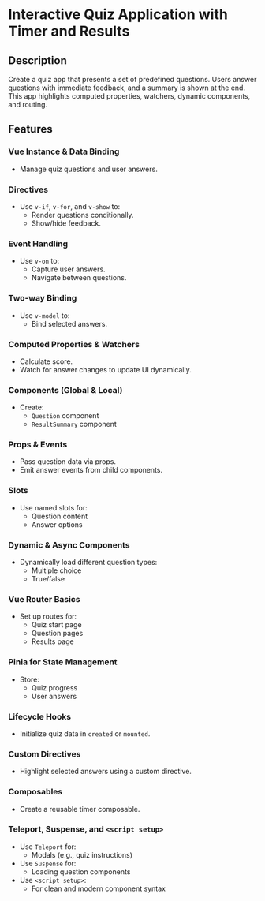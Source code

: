 # Interactive Quiz Application with Timer and Results

## Description

Create a quiz app that presents a set of predefined questions. Users answer questions with immediate feedback, and a summary is shown at the end. This app highlights computed properties, watchers, dynamic components, and routing.

## Features

### Vue Instance & Data Binding

- Manage quiz questions and user answers.

### Directives

- Use `v-if`, `v-for`, and `v-show` to:
  - Render questions conditionally.
  - Show/hide feedback.

### Event Handling

- Use `v-on` to:
  - Capture user answers.
  - Navigate between questions.

### Two-way Binding

- Use `v-model` to:
  - Bind selected answers.

### Computed Properties & Watchers

- Calculate score.
- Watch for answer changes to update UI dynamically.

### Components (Global & Local)

- Create:
  - `Question` component
  - `ResultSummary` component

### Props & Events

- Pass question data via props.
- Emit answer events from child components.

### Slots

- Use named slots for:
  - Question content
  - Answer options

### Dynamic & Async Components

- Dynamically load different question types:
  - Multiple choice
  - True/false

### Vue Router Basics

- Set up routes for:
  - Quiz start page
  - Question pages
  - Results page

### Pinia for State Management

- Store:
  - Quiz progress
  - User answers

### Lifecycle Hooks

- Initialize quiz data in `created` or `mounted`.

### Custom Directives

- Highlight selected answers using a custom directive.

### Composables

- Create a reusable timer composable.

### Teleport, Suspense, and `<script setup>`

- Use `Teleport` for:
  - Modals (e.g., quiz instructions)
- Use `Suspense` for:
  - Loading question components
- Use `<script setup>`:
  - For clean and modern component syntax

